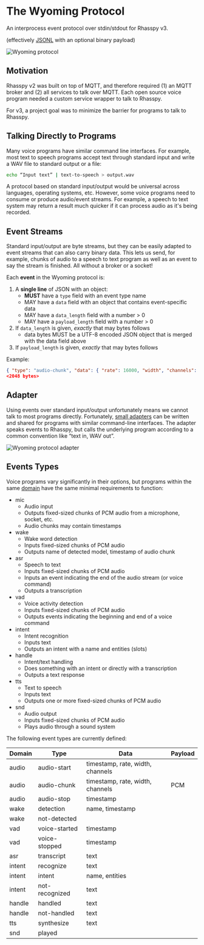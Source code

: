 # The Wyoming Protocol

An interprocess event protocol over stdin/stdout for Rhasspy v3.

(effectively [JSONL](https://jsonlines.org/) with an optional binary payload)

![Wyoming protocol](img/wyoming.png)


## Motivation

Rhasspy v2 was built on top of MQTT, and therefore required (1) an MQTT broker and (2) all services to talk over MQTT. Each open source voice program needed a custom service wrapper to talk to Rhasspy.

For v3, a project goal was to minimize the barrier for programs to talk to Rhasspy.


## Talking Directly to Programs

Many voice programs have similar command line interfaces. For example, most text to speech programs accept text through standard input and write a WAV file to standard output or a file:

```sh
echo “Input text” | text-to-speech > output.wav
```

A protocol based on standard input/output would be universal across languages, operating systems, etc. However, some voice programs need to consume or produce audio/event streams. For example, a speech to text system may return a result much quicker if it can process audio as it's being recorded.

## Event Streams

Standard input/output are byte streams, but they can be easily adapted to event streams that can also carry binary data. This lets us send, for example, chunks of audio to a speech to text program as well as an event to say the stream is finished. All without a broker or a socket!

Each **event** in the Wyoming protocol is:

1. A **single line** of JSON with an object:
    * **MUST** have a `type` field with an event type name
    * MAY have a `data` field with an object that contains event-specific data
    * MAY have a `data_length` field with a number > 0
    * MAY have a `payload_length` field with a number > 0
2. If `data_length` is given, *exactly* that may bytes follows
    * data bytes MUST be a UTF-8 encoded JSON object that is merged with the data field above
3. If `payload_length` is given, *exactly* that may bytes follows

Example:

```json
{ "type": "audio-chunk", "data": { "rate": 16000, "width", "channels": 1 }, "payload_length": 2048 }
<2048 bytes>
```


## Adapter

Using events over standard input/output unfortunately means we cannot talk to most programs directly. Fortunately, [small adapters](adapters.md) can be written and shared for programs with similar command-line interfaces. The adapter speaks events to Rhasspy, but calls the underlying program according to a common convention like “text in, WAV out”.

![Wyoming protocol adapter](img/adapter.png)

## Events Types

Voice programs vary significantly in their options, but programs within the same [domain](domains.md) have the same minimal requirements to function:

* mic
    * Audio input
    * Outputs fixed-sized chunks of PCM audio from a microphone, socket, etc.
    * Audio chunks may contain timestamps
* wake
    * Wake word detection
    * Inputs fixed-sized chunks of PCM audio
    * Outputs name of detected model, timestamp of audio chunk
* asr
    * Speech to text
    * Inputs fixed-sized chunks of PCM audio
    * Inputs an event indicating the end of the audio stream (or voice command)
    * Outputs a transcription
* vad
    * Voice activity detection
    * Inputs fixed-sized chunks of PCM audio
    * Outputs events indicating the beginning and end of a voice command
* intent
    * Intent recognition
    * Inputs text
    * Outputs an intent with a name and entities (slots)
* handle
    * Intent/text handling
    * Does something with an intent or directly with a transcription
    * Outputs a text response
* tts
    * Text to speech
    * Inputs text
    * Outputs one or more fixed-sized chunks of PCM audio
* snd
    * Audio output
    * Inputs fixed-sized chunks of PCM audio
    * Plays audio through a sound system

The following event types are currently defined:

| Domain | Type           | Data                             | Payload |
|--------|----------------|----------------------------------|---------|
| audio  | audio-start    | timestamp, rate, width, channels |         |
| audio  | audio-chunk    | timestamp, rate, width, channels | PCM     |
| audio  | audio-stop     | timestamp                        |         |
| wake   | detection      | name, timestamp                  |         |
| wake   | not-detected   |                                  |         |
| vad    | voice-started  | timestamp                        |         |
| vad    | voice-stopped  | timestamp                        |         |
| asr    | transcript     | text                             |         |
| intent | recognize      | text                             |         |
| intent | intent         | name, entities                   |         |
| intent | not-recognized | text                             |         |
| handle | handled        | text                             |         |
| handle | not-handled    | text                             |         |
| tts    | synthesize     | text                             |         |
| snd    | played         |                                  |         |

